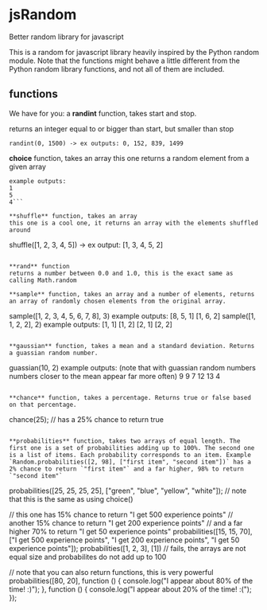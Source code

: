 jsRandom
========

Better random library for javascript

This is a random for javascript library heavily inspired by the Python random module.
Note that the functions might behave a little different from the Python random library functions, and not all of them are included.

functions
---------

We have for you:
a **randint** function, takes start and stop.

returns an integer equal to or bigger than start, but smaller than stop
```
randint(0, 1500) -> ex outputs: 0, 152, 839, 1499
```

**choice** function, takes an array
this one returns a random element from a given array
```choice([1, 2, 3, 4, 5])
example outputs:
1
5
4```

**shuffle** function, takes an array
this one is a cool one, it returns an array with the elements shuffled around
```
shuffle([1, 2, 3, 4, 5]) -> ex output: [1, 3, 4, 5, 2]
```

**rand** function
returns a number between 0.0 and 1.0, this is the exact same as calling Math.random

**sample** function, takes an array and a number of elements, returns an array of randomly chosen elements from the original array.
```
sample([1, 2, 3, 4, 5, 6, 7, 8], 3)
example outputs:
[8, 5, 1]
[1, 6, 2]
sample([1, 1, 2, 2], 2)
example outputs:
[1, 1]
[1, 2]
[2, 1]
[2, 2]
```

**gaussian** function, takes a mean and a standard deviation. Returns a guassian random number.
```
guassian(10, 2)
example outputs: (note that with guassian random numbers numbers closer to the mean appear far more often)
9
9
7
12
13
4
```

**chance** function, takes a percentage. Returns true or false based on that percentage.
```
chance(25); // has a 25% chance to return true
```

**probabilities** function, takes two arrays of equal length. The first one is a set of probabilities adding up to 100%. The second one is a list of items. Each probability corresponds to an item. Example `Random.probabilities([2, 98], ["first item", "second item"])` has a 2% chance to return `"first item"` and a far higher, 98% to return `"second item"`
```
probabilities([25, 25, 25, 25], ["green", "blue", "yellow", "white"]); // note that this is the same as using choice()

// this one has 15% chance to return "I get 500 experience points"
// another 15% chance to return "I get 200 experience points"
// and a far higher 70% to return "I get 50 experience points"
probabilities([15, 15, 70], ["I get 500 experience points", "I get 200 experience points", "I get 50 experience points"]);
probabilities([1, 2, 3], [1]) // fails, the arrays are not equal size and probabilites do not add up to 100

// note that you can also return functions, this is very powerful
probabilities([80, 20], function () {
    console.log("I appear about 80% of the time! :)");
}, function () {
    console.log("I appear about 20% of the time! :(");
});
```